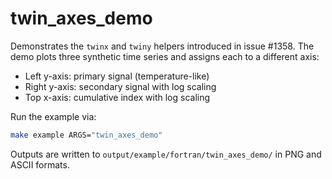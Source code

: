 # twin_axes_demo

Demonstrates the `twinx` and `twiny` helpers introduced in issue #1358. The
demo plots three synthetic time series and assigns each to a different axis:

- Left y-axis: primary signal (temperature-like)
- Right y-axis: secondary signal with log scaling
- Top x-axis: cumulative index with log scaling

Run the example via:

```bash
make example ARGS="twin_axes_demo"
```

Outputs are written to `output/example/fortran/twin_axes_demo/` in PNG and ASCII
formats.
